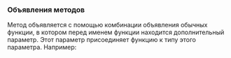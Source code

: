 ### Объявления методов

Метод объявляется с помощью комбинации объявления обычных функции, в котором перед именем
функции находится дополнительный параметр.
Этот параметр присоединяет функцию к типу этого параметра.
Например:
